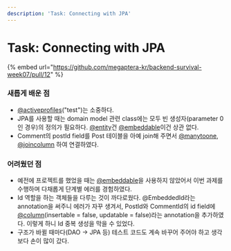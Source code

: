 ```yaml
---
description: 'Task: Connecting with JPA'
---
```


# Task: Connecting with JPA

{% embed url="https://github.com/megaptera-kr/backend-survival-week07/pull/12" %}

### 새롭게 배운 점

* [@activeprofiles](https://github.com/activeprofiles)("test")는 소중하다.
* JPA를 사용할 때는 domain model 관련 class에는 모두 빈 생성자(parameter 0인 경우)의 정의가 필요하다. [@entity](https://github.com/entity)건 [@embeddable](https://github.com/embeddable)이건 상관 없다.
* Comment의 postId field를 Post 테이블을 아예 join해 주면서 [@manytoone](https://github.com/manytoone), [@joincolumn](https://github.com/joincolumn) 하여 연결하였다.

### 어려웠던 점

* 예전에 프로젝트를 했었을 때는 [@embeddable](https://github.com/embeddable)을 사용하지 않았어서 이번 과제를 수행하며 다채롭게 단계별 에러를 경험하였다.
* Id 역할을 하는 객체들을 다루는 것이 까다로웠다. @EmbeddedId라는 annotation을 써주니 에러가 자꾸 생겨서, PostId와 CommentId의 id field에 [@column](https://github.com/column)(insertable = false, updatable = false)라는 annotation을 추가하였다. 이렇게 하니 Id 중복 생성을 막을 수 있었다.
* 구조가 바뀔 때마다(DAO -> JPA 등) 테스트 코드도 계속 바꾸어 주어야 하고 생각보다 손이 많이 갔다.
